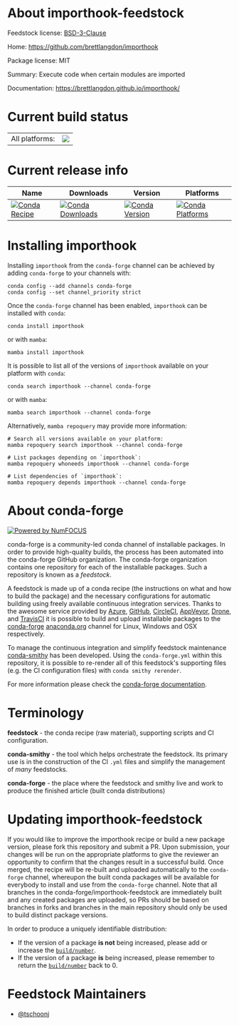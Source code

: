 About importhook-feedstock
==========================

Feedstock license: [BSD-3-Clause](https://github.com/conda-forge/importhook-feedstock/blob/main/LICENSE.txt)

Home: https://github.com/brettlangdon/importhook

Package license: MIT

Summary: Execute code when certain modules are imported

Documentation: https://brettlangdon.github.io/importhook/

Current build status
====================


<table><tr><td>All platforms:</td>
    <td>
      <a href="https://dev.azure.com/conda-forge/feedstock-builds/_build/latest?definitionId=8636&branchName=main">
        <img src="https://dev.azure.com/conda-forge/feedstock-builds/_apis/build/status/importhook-feedstock?branchName=main">
      </a>
    </td>
  </tr>
</table>

Current release info
====================

| Name | Downloads | Version | Platforms |
| --- | --- | --- | --- |
| [![Conda Recipe](https://img.shields.io/badge/recipe-importhook-green.svg)](https://anaconda.org/conda-forge/importhook) | [![Conda Downloads](https://img.shields.io/conda/dn/conda-forge/importhook.svg)](https://anaconda.org/conda-forge/importhook) | [![Conda Version](https://img.shields.io/conda/vn/conda-forge/importhook.svg)](https://anaconda.org/conda-forge/importhook) | [![Conda Platforms](https://img.shields.io/conda/pn/conda-forge/importhook.svg)](https://anaconda.org/conda-forge/importhook) |

Installing importhook
=====================

Installing `importhook` from the `conda-forge` channel can be achieved by adding `conda-forge` to your channels with:

```
conda config --add channels conda-forge
conda config --set channel_priority strict
```

Once the `conda-forge` channel has been enabled, `importhook` can be installed with `conda`:

```
conda install importhook
```

or with `mamba`:

```
mamba install importhook
```

It is possible to list all of the versions of `importhook` available on your platform with `conda`:

```
conda search importhook --channel conda-forge
```

or with `mamba`:

```
mamba search importhook --channel conda-forge
```

Alternatively, `mamba repoquery` may provide more information:

```
# Search all versions available on your platform:
mamba repoquery search importhook --channel conda-forge

# List packages depending on `importhook`:
mamba repoquery whoneeds importhook --channel conda-forge

# List dependencies of `importhook`:
mamba repoquery depends importhook --channel conda-forge
```


About conda-forge
=================

[![Powered by
NumFOCUS](https://img.shields.io/badge/powered%20by-NumFOCUS-orange.svg?style=flat&colorA=E1523D&colorB=007D8A)](https://numfocus.org)

conda-forge is a community-led conda channel of installable packages.
In order to provide high-quality builds, the process has been automated into the
conda-forge GitHub organization. The conda-forge organization contains one repository
for each of the installable packages. Such a repository is known as a *feedstock*.

A feedstock is made up of a conda recipe (the instructions on what and how to build
the package) and the necessary configurations for automatic building using freely
available continuous integration services. Thanks to the awesome service provided by
[Azure](https://azure.microsoft.com/en-us/services/devops/), [GitHub](https://github.com/),
[CircleCI](https://circleci.com/), [AppVeyor](https://www.appveyor.com/),
[Drone](https://cloud.drone.io/welcome), and [TravisCI](https://travis-ci.com/)
it is possible to build and upload installable packages to the
[conda-forge](https://anaconda.org/conda-forge) [anaconda.org](https://anaconda.org/)
channel for Linux, Windows and OSX respectively.

To manage the continuous integration and simplify feedstock maintenance
[conda-smithy](https://github.com/conda-forge/conda-smithy) has been developed.
Using the ``conda-forge.yml`` within this repository, it is possible to re-render all of
this feedstock's supporting files (e.g. the CI configuration files) with ``conda smithy rerender``.

For more information please check the [conda-forge documentation](https://conda-forge.org/docs/).

Terminology
===========

**feedstock** - the conda recipe (raw material), supporting scripts and CI configuration.

**conda-smithy** - the tool which helps orchestrate the feedstock.
                   Its primary use is in the construction of the CI ``.yml`` files
                   and simplify the management of *many* feedstocks.

**conda-forge** - the place where the feedstock and smithy live and work to
                  produce the finished article (built conda distributions)


Updating importhook-feedstock
=============================

If you would like to improve the importhook recipe or build a new
package version, please fork this repository and submit a PR. Upon submission,
your changes will be run on the appropriate platforms to give the reviewer an
opportunity to confirm that the changes result in a successful build. Once
merged, the recipe will be re-built and uploaded automatically to the
`conda-forge` channel, whereupon the built conda packages will be available for
everybody to install and use from the `conda-forge` channel.
Note that all branches in the conda-forge/importhook-feedstock are
immediately built and any created packages are uploaded, so PRs should be based
on branches in forks and branches in the main repository should only be used to
build distinct package versions.

In order to produce a uniquely identifiable distribution:
 * If the version of a package **is not** being increased, please add or increase
   the [``build/number``](https://docs.conda.io/projects/conda-build/en/latest/resources/define-metadata.html#build-number-and-string).
 * If the version of a package **is** being increased, please remember to return
   the [``build/number``](https://docs.conda.io/projects/conda-build/en/latest/resources/define-metadata.html#build-number-and-string)
   back to 0.

Feedstock Maintainers
=====================

* [@tschoonj](https://github.com/tschoonj/)

